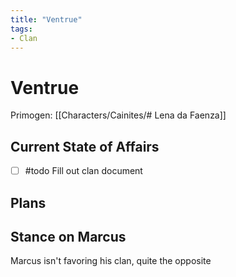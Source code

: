 ```yaml
---
title: "Ventrue"
tags:
- Clan
---
```


# Ventrue
Primogen: [[Characters/Cainites/# Lena da Faenza]]

## Current State of Affairs
- [ ] #todo Fill out clan document

## Plans

## Stance on Marcus
Marcus isn't favoring his clan, quite the opposite